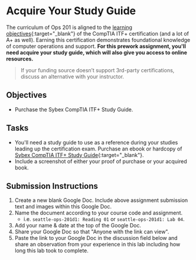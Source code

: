 # Acquire Your Study Guide

The curriculum of Ops 201 is aligned to the [learning objectives](https://www.comptia.org/training/resources/exam-objectives){:target="_blank"} of the CompTIA ITF+ certification (and a lot of A+ as well). Earning this certification demonstrates foundational knowledge of computer operations and support. **For this prework assignment, you'll need acquire your study guide, which will also give you access to online resources.**

> If your funding source doesn’t support 3rd-party certifications, discuss an alternative with your instructor.

## Objectives

- Purchase the Sybex CompTIA ITF+ Study Guide.

## Tasks

- You'll need a study guide to use as a reference during your studies leading up the certification exam. Purchase an ebook or hardcopy of [Sybex CompTIA ITF+ Study Guide](https://www.amazon.com/CompTIA-Fundamentals-ITF-Study-Guide/dp/111951312X/){:target="_blank"}.
- Include a screenshot of either your proof of purchase or your acquired book.


## Submission Instructions

1. Create a new blank Google Doc. Include above assignment submission text and images within this Google Doc.
1. Name the document according to your course code and assignment.
   - i.e. `seattle-ops-201d1: Reading 01` or `seattle-ops-201d1: Lab 04`.
1. Add your name & date at the top of the Google Doc.
1. Share your Google Doc so that "Anyone with the link can view".
1. Paste the link to your Google Doc in the discussion field below and share an observation from your experience in this lab including how long this lab took to complete.
